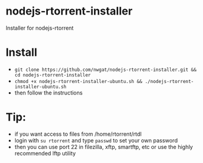# nodejs-rtorrent-installer
Installer for nodejs-rtorrent

# Install
* `git clone https://github.com/nwgat/nodejs-rtorrent-installer.git && cd nodejs-rtorrent-installer`
* `chmod +x nodejs-rtorrent-installer-ubuntu.sh && ./nodejs-rtorrent-installer-ubuntu.sh`
* then follow the instructions

# Tip:
* if you want access to files from /home/rtorrent/rtdl
* login with `su rtorrent` and type `passwd` to set your own password
* then you can use port 22 in filezilla, xftp, smartftp, etc or use the highly recommended lftp utility

